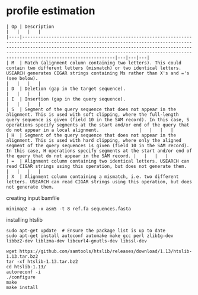 # profile estimation

    | Op | Description                                                                                                                                                                                                                                                                                                               |   |   |   |
    |----|---------------------------------------------------------------------------------------------------------------------------------------------------------------------------------------------------------------------------------------------------------------------------------------------------------------------------|---|---|---|
    | M  | Match (alignment column containing two letters). This could contain two different letters (mismatch) or two identical letters. USEARCH generates CIGAR strings containing Ms rather than X's and ='s (see below).                                                                                                         |   |   |   |
    | D  | Deletion (gap in the target sequence).                                                                                                                                                                                                                                                                                    |   |   |   |
    | I  | Insertion (gap in the query sequence).                                                                                                                                                                                                                                                                                    |   |   |   |
    | S  | Segment of the query sequence that does not appear in the alignment. This is used with soft clipping, where the full-length query sequence is given (field 10 in the SAM record). In this case, S operations specify segments at the start and/or end of the query that do not appear in a local alignment.               |   |   |   |
    | H  | Segment of the query sequence that does not appear in the alignment. This is used with hard clipping, where only the aligned segment of the query sequences is given (field 10 in the SAM record). In this case, H operations specify segments at the start and/or end of the query that do not appear in the SAM record. |   |   |   |
    | =  | Alignment column containing two identical letters. USEARCH can read CIGAR strings using this operation, but does not generate them.                                                                                                                                                                                       |   |   |   |
    | X  | Alignment column containing a mismatch, i.e. two different letters. USEARCH can read CIGAR strings using this operation, but does not generate them.

creating input bamfile
```
minimap2 -a -x asm5 -t 8 ref.fa sequences.fasta
```

installing htslib
```
sudo apt-get update  # Ensure the package list is up to date
sudo apt-get install autoconf automake make gcc perl zlib1g-dev libbz2-dev liblzma-dev libcurl4-gnutls-dev libssl-dev

wget https://github.com/samtools/htslib/releases/download/1.13/htslib-1.13.tar.bz2
tar -xf htslib-1.13.tar.bz2
cd htslib-1.13/
autoreconf -i
./configure
make
make install
```
